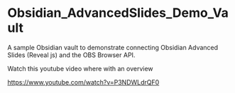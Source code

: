 # Obsidian_AdvancedSlides_Demo_Vault
A sample Obsidian vault to demonstrate connecting Obsidian Advanced Slides (Reveal js) and the OBS Browser API.  

Watch this youtube video where with an overview 

https://www.youtube.com/watch?v=P3NDWLdrQF0
